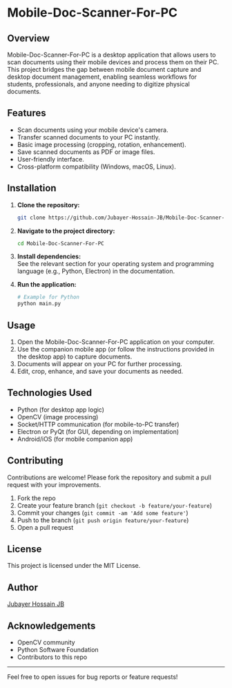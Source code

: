 # Mobile-Doc-Scanner-For-PC

## Overview

Mobile-Doc-Scanner-For-PC is a desktop application that allows users to scan documents using their mobile devices and process them on their PC. This project bridges the gap between mobile document capture and desktop document management, enabling seamless workflows for students, professionals, and anyone needing to digitize physical documents.

## Features

- Scan documents using your mobile device's camera.
- Transfer scanned documents to your PC instantly.
- Basic image processing (cropping, rotation, enhancement).
- Save scanned documents as PDF or image files.
- User-friendly interface.
- Cross-platform compatibility (Windows, macOS, Linux).

## Installation

1. **Clone the repository:**
   ```bash
   git clone https://github.com/Jubayer-Hossain-JB/Mobile-Doc-Scanner-For-PC.git
   ```
2. **Navigate to the project directory:**
   ```bash
   cd Mobile-Doc-Scanner-For-PC
   ```
3. **Install dependencies:**  
   See the relevant section for your operating system and programming language (e.g., Python, Electron) in the documentation.

4. **Run the application:**
   ```bash
   # Example for Python
   python main.py
   ```

## Usage

1. Open the Mobile-Doc-Scanner-For-PC application on your computer.
2. Use the companion mobile app (or follow the instructions provided in the desktop app) to capture documents.
3. Documents will appear on your PC for further processing.
4. Edit, crop, enhance, and save your documents as needed.

## Technologies Used

- Python (for desktop app logic)
- OpenCV (image processing)
- Socket/HTTP communication (for mobile-to-PC transfer)
- Electron or PyQt (for GUI, depending on implementation)
- Android/iOS (for mobile companion app)

## Contributing

Contributions are welcome! Please fork the repository and submit a pull request with your improvements.

1. Fork the repo
2. Create your feature branch (`git checkout -b feature/your-feature`)
3. Commit your changes (`git commit -am 'Add some feature'`)
4. Push to the branch (`git push origin feature/your-feature`)
5. Open a pull request

## License

This project is licensed under the MIT License.

## Author

[Jubayer Hossain JB](https://github.com/Jubayer-Hossain-JB)

## Acknowledgements

- OpenCV community
- Python Software Foundation
- Contributors to this repo

---
Feel free to open issues for bug reports or feature requests!
